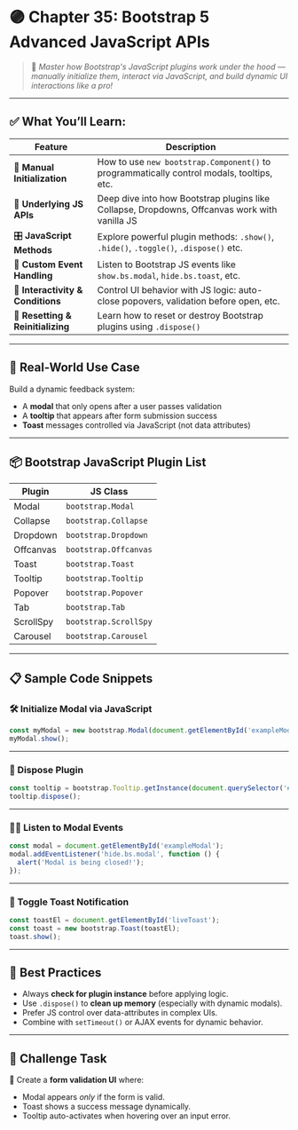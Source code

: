 # 🟣 **Chapter 35: Bootstrap 5 Advanced JavaScript APIs**

> 🚀 *Master how Bootstrap's JavaScript plugins work under the hood — manually initialize them, interact via JavaScript, and build dynamic UI interactions like a pro!*

---

## ✅ What You’ll Learn:

| Feature                           | Description                                                                                   |
| --------------------------------- | --------------------------------------------------------------------------------------------- |
| 🔌 **Manual Initialization**      | How to use `new bootstrap.Component()` to programmatically control modals, tooltips, etc.     |
| 🧠 **Underlying JS APIs**         | Deep dive into how Bootstrap plugins like Collapse, Dropdowns, Offcanvas work with vanilla JS |
| 🎛️ **JavaScript Methods**        | Explore powerful plugin methods: `.show()`, `.hide()`, `.toggle()`, `.dispose()` etc.         |
| 📌 **Custom Event Handling**      | Listen to Bootstrap JS events like `show.bs.modal`, `hide.bs.toast`, etc.                     |
| 🧪 **Interactivity & Conditions** | Control UI behavior with JS logic: auto-close popovers, validation before open, etc.          |
| 🔄 **Resetting & Reinitializing** | Learn how to reset or destroy Bootstrap plugins using `.dispose()`                            |

---

## 🧪 Real-World Use Case

Build a dynamic feedback system:

* A **modal** that only opens after a user passes validation
* A **tooltip** that appears after form submission success
* **Toast** messages controlled via JavaScript (not data attributes)

---

## 📦 Bootstrap JavaScript Plugin List

| Plugin    | JS Class              |
| --------- | --------------------- |
| Modal     | `bootstrap.Modal`     |
| Collapse  | `bootstrap.Collapse`  |
| Dropdown  | `bootstrap.Dropdown`  |
| Offcanvas | `bootstrap.Offcanvas` |
| Toast     | `bootstrap.Toast`     |
| Tooltip   | `bootstrap.Tooltip`   |
| Popover   | `bootstrap.Popover`   |
| Tab       | `bootstrap.Tab`       |
| ScrollSpy | `bootstrap.ScrollSpy` |
| Carousel  | `bootstrap.Carousel`  |

---

## 📋 Sample Code Snippets

### 🛠️ Initialize Modal via JavaScript

```js
const myModal = new bootstrap.Modal(document.getElementById('exampleModal'));
myModal.show();
```

---

### 🧹 Dispose Plugin

```js
const tooltip = bootstrap.Tooltip.getInstance(document.querySelector('#myTooltip'));
tooltip.dispose();
```

---

### 🧏‍♀️ Listen to Modal Events

```js
const modal = document.getElementById('exampleModal');
modal.addEventListener('hide.bs.modal', function () {
  alert('Modal is being closed!');
});
```

---

### 🔁 Toggle Toast Notification

```js
const toastEl = document.getElementById('liveToast');
const toast = new bootstrap.Toast(toastEl);
toast.show();
```

---

## 📌 Best Practices

* Always **check for plugin instance** before applying logic.
* Use `.dispose()` to **clean up memory** (especially with dynamic modals).
* Prefer JS control over data-attributes in complex UIs.
* Combine with `setTimeout()` or AJAX events for dynamic behavior.

---

## 🎯 Challenge Task

🔧 Create a **form validation UI** where:

* Modal appears *only* if the form is valid.
* Toast shows a success message dynamically.
* Tooltip auto-activates when hovering over an input error.
